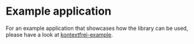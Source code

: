 # Example application

For an example application that showcases how the library can be used, please have a look at [kontextfrei-example](https://github.com/dwestheide/kontextfrei-example).
